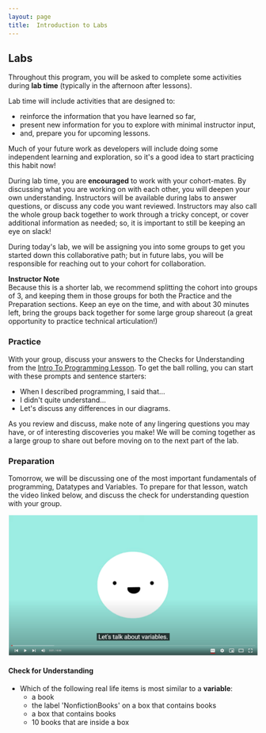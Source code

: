 ```yaml
---
layout: page
title:  Introduction to Labs
---
```


## Labs

Throughout this program, you will be asked to complete some activities during **lab time** (typically in the afternoon after lessons).  

Lab time will include activities that are designed to:  
  * reinforce the information that you have learned so far,  
  * present new information for you to explore with minimal instructor input,  
  * and, prepare you for upcoming lessons.  

Much of your future work as developers will include doing some independent learning and exploration, so it's a good idea to start practicing this habit now!

During lab time, you are **encouraged** to work with your cohort-mates. By discussing what you are working on with each other, you will deepen your own understanding.  Instructors will be available during labs to answer questions, or discuss any code you want reviewed.  Instructors may also call the whole group back together to work through a tricky concept, or cover additional information as needed; so, it is important to still be keeping an eye on slack!

During today's lab, we will be assigning you into some groups to get you started down this collaborative path; but in future labs, you will be responsible for reaching out to your cohort for collaboration.

<aside class="instructor-notes">
    <p><strong>Instructor Note</strong><br>Because this is a shorter lab, we recommend splitting the cohort into groups of 3, and keeping them in those groups for both the Practice and the Preparation sections.  Keep an eye on the time, and with about 30 minutes left, bring the groups back together for some large group shareout (a great opportunity to practice technical articulation!)</p>
</aside>

### Practice

With your group, discuss your answers to the Checks for Understanding from the [Intro To Programming Lesson](/module1/lessons/Week1/introToProgramming#check-for-understanding).  To get the ball rolling, you can start with these prompts and sentence starters:  
  * When I described programming, I said that...  
  * I didn't quite understand...  
  * Let's discuss any differences in our diagrams.  

As you review and discuss, make note of any lingering questions you may have, or of interesting discoveries you make! We will be coming together as a large group to share out before moving on to the next part of the lab.

### Preparation

Tomorrow, we will be discussing one of the most important fundamentals of programming, Datatypes and Variables. To prepare for that lesson, watch the video linked below, and discuss the check for understanding question with your group.

[![video image link](/assets/images/module1/Week1/Variables_ProgrammingForBeginners.png)](https://www.youtube.com/watch?v=ghCbURMWBD8)

#### Check for Understanding
* Which of the following real life items is most similar to a **variable**:
    - a book
    - the label 'NonfictionBooks' on a box that contains books
    - a box that contains books
    - 10 books that are inside a box
